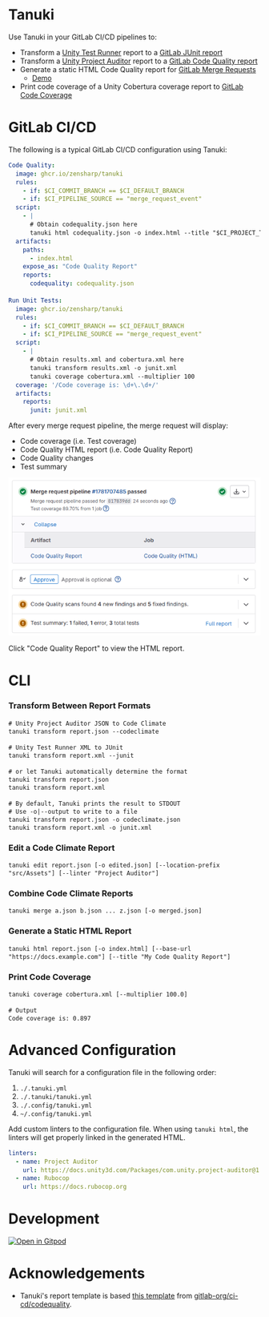 # Tanuki
Use Tanuki in your GitLab CI/CD pipelines to:
* Transform a [Unity Test Runner](https://docs.unity3d.com/2018.3/Documentation/Manual/testing-editortestsrunner.html) report to a [GitLab JUnit report](https://docs.gitlab.com/ci/testing/unit_test_reports/)
* Transform a [Unity Project Auditor](https://docs.unity3d.com/Packages/com.unity.project-auditor@1.0/manual/index.html) report to a [GitLab Code Quality report](https://docs.gitlab.com/ci/testing/code_quality/)
* Generate a static HTML Code Quality report for [GitLab Merge Requests](https://docs.gitlab.com/ci/jobs/job_artifacts/#link-to-job-artifacts-in-the-merge-request-ui)
	* [Demo](https://zensharp.github.io/tanuki)
* Print code coverage of a Unity Cobertura coverage report to [GitLab Code Coverage](https://docs.gitlab.com/ci/testing/code_coverage/)

# GitLab CI/CD
The following is a typical GitLab CI/CD configuration using Tanuki:

```yaml
Code Quality:
  image: ghcr.io/zensharp/tanuki
  rules:
    - if: $CI_COMMIT_BRANCH == $CI_DEFAULT_BRANCH
    - if: $CI_PIPELINE_SOURCE == "merge_request_event"
  script:
    - |
      # Obtain codequality.json here
      tanuki html codequality.json -o index.html --title "$CI_PROJECT_TITLE"
  artifacts:
    paths:
      - index.html
    expose_as: "Code Quality Report"
    reports:
      codequality: codequality.json

Run Unit Tests:
  image: ghcr.io/zensharp/tanuki
  rules:
    - if: $CI_COMMIT_BRANCH == $CI_DEFAULT_BRANCH
    - if: $CI_PIPELINE_SOURCE == "merge_request_event"
  script:
    - |
      # Obtain results.xml and cobertura.xml here
      tanuki transform results.xml -o junit.xml
      tanuki coverage cobertura.xml --multiplier 100
  coverage: '/Code coverage is: \d+\.\d+/'
  artifacts:
    reports:
      junit: junit.xml
```

After every merge request pipeline, the merge request will display:
* Code coverage (i.e. Test coverage)
* Code Quality HTML report (i.e. Code Quality Report)
* Code Quality changes
* Test summary

![Merge Request UI](images/image.png)

Click "Code Quality Report" to view the HTML report.

# CLI
### Transform Between Report Formats
```shell
# Unity Project Auditor JSON to Code Climate
tanuki transform report.json --codeclimate

# Unity Test Runner XML to JUnit
tanuki transform report.xml --junit

# or let Tanuki automatically determine the format
tanuki transform report.json
tanuki transform report.xml

# By default, Tanuki prints the result to STDOUT
# Use -o|--output to write to a file
tanuki transform report.json -o codeclimate.json
tanuki transform report.xml -o junit.xml
```

### Edit a Code Climate Report
```shell
tanuki edit report.json [-o edited.json] [--location-prefix "src/Assets"] [--linter "Project Auditor"]
```

### Combine Code Climate Reports
```shell
tanuki merge a.json b.json ... z.json [-o merged.json]
```

### Generate a Static HTML Report
```shell
tanuki html report.json [-o index.html] [--base-url "https://docs.example.com"] [--title "My Code Quality Report"]
```

### Print Code Coverage
```shell
tanuki coverage cobertura.xml [--multiplier 100.0]

# Output
Code coverage is: 0.897
```

# Advanced Configuration
Tanuki will search for a configuration file in the following order:
1. `./.tanuki.yml`
1. `./.tanuki/tanuki.yml`
1. `./.config/tanuki.yml`
2. `~/.config/tanuki.yml`

Add custom linters to the configuration file. When using `tanuki html`, the linters will get properly linked in the generated HTML.

```yaml
linters:
  - name: Project Auditor
    url: https://docs.unity3d.com/Packages/com.unity.project-auditor@1.0/manual/index.html
  - name: Rubocop
    url: https://docs.rubocop.org
```

# Development
[![Open in Gitpod](https://gitpod.io/button/open-in-gitpod.svg)](https://gitpod.io/#https://github.com/zensharp/tanuki)

# Acknowledgements
* Tanuki's report template is based [this template](https://gitlab.com/gitlab-org/ci-cd/codequality/-/blob/master/test/expect/gl-code-quality-report.html?ref_type=heads) from [gitlab-org/ci-cd/codequality](https://gitlab.com/gitlab-org/ci-cd/codequality/-/blob/master/test/expect/gl-code-quality-report.html?ref_type=heads).
